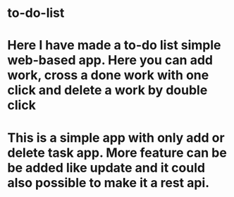 # to-do-list
# Here I have made a to-do list simple web-based app. Here you can add work, cross a done work with one click and delete a work by double click
# This is a simple app with only add or delete task app. More feature can be be added like update and it could also possible to make it a rest api.
